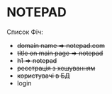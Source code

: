 # NOTEPAD

Список Фіч:
- ~~domain name => notepad.com~~
- ~~title on main page => notepad~~
- ~~h1 => notepad~~
- ~~реєстрація з хешуванням~~
- ~~користувачі в БД~~
- login

